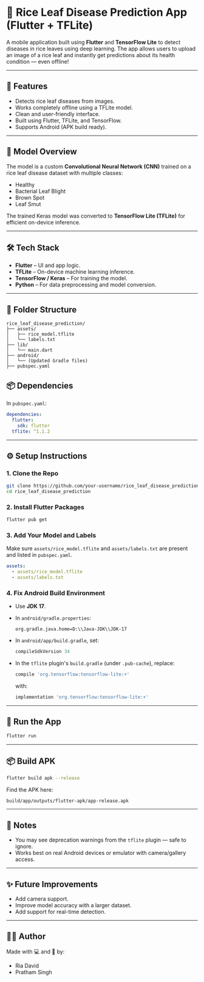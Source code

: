 

# 🌾 Rice Leaf Disease Prediction App (Flutter + TFLite)

A mobile application built using **Flutter** and **TensorFlow Lite** to detect diseases in rice leaves using deep learning. The app allows users to upload an image of a rice leaf and instantly get predictions about its health condition — even offline!

---

## 📱 Features

- Detects rice leaf diseases from images.
- Works completely offline using a TFLite model.
- Clean and user-friendly interface.
- Built using Flutter, TFLite, and TensorFlow.
- Supports Android (APK build ready).

---

## 🧠 Model Overview

The model is a custom **Convolutional Neural Network (CNN)** trained on a rice leaf disease dataset with multiple classes:

- Healthy
- Bacterial Leaf Blight
- Brown Spot
- Leaf Smut

The trained Keras model was converted to **TensorFlow Lite (TFLite)** for efficient on-device inference.

---

## 🛠️ Tech Stack

- **Flutter** – UI and app logic.
- **TFLite** – On-device machine learning inference.
- **TensorFlow / Keras** – For training the model.
- **Python** – For data preprocessing and model conversion.

---

## 📂 Folder Structure

```
rice_leaf_disease_prediction/
├── assets/
│   ├── rice_model.tflite
│   └── labels.txt
├── lib/
│   └── main.dart
├── android/
│   └── (Updated Gradle files)
├── pubspec.yaml
```


## 📦 Dependencies

In `pubspec.yaml`:

```yaml
dependencies:
  flutter:
    sdk: flutter
  tflite: ^1.1.2
```

---

## ⚙️ Setup Instructions

### 1. Clone the Repo

```bash
git clone https://github.com/your-username/rice_leaf_disease_prediction.git
cd rice_leaf_disease_prediction
```

### 2. Install Flutter Packages

```bash
flutter pub get
```

### 3. Add Your Model and Labels

Make sure `assets/rice_model.tflite` and `assets/labels.txt` are present and listed in `pubspec.yaml`.

```yaml
assets:
  - assets/rice_model.tflite
  - assets/labels.txt
```

### 4. Fix Android Build Environment

- Use **JDK 17**.
- In `android/gradle.properties`:
  ```properties
  org.gradle.java.home=D:\\Java-JDK\\JDK-17
  ```

- In `android/app/build.gradle`, set:
  ```gradle
  compileSdkVersion 34
  ```

- In the `tflite` plugin's `build.gradle` (under `.pub-cache`), replace:
  ```gradle
  compile 'org.tensorflow:tensorflow-lite:+'
  ```
  with:
  ```gradle
  implementation 'org.tensorflow:tensorflow-lite:+'
  ```

---

## 🚀 Run the App

```bash
flutter run
```

---

## 📦 Build APK

```bash
flutter build apk --release
```

Find the APK here:

```
build/app/outputs/flutter-apk/app-release.apk
```

---

## 📌 Notes

- You may see deprecation warnings from the `tflite` plugin — safe to ignore.
- Works best on real Android devices or emulator with camera/gallery access.

---

## ✨ Future Improvements

- Add camera support.
- Improve model accuracy with a larger dataset.
- Add support for real-time detection.

---

## 🧑‍💻 Author

Made with 💻 and 🧠 by:
  - Ria David
  - Pratham Singh


